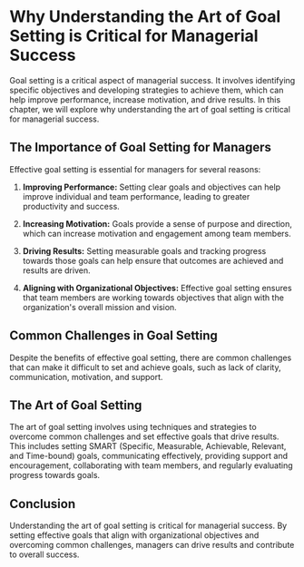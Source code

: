 # Why Understanding the Art of Goal Setting is Critical for Managerial Success

Goal setting is a critical aspect of managerial success. It involves identifying specific objectives and developing strategies to achieve them, which can help improve performance, increase motivation, and drive results. In this chapter, we will explore why understanding the art of goal setting is critical for managerial success.

The Importance of Goal Setting for Managers
-------------------------------------------

Effective goal setting is essential for managers for several reasons:

1. **Improving Performance:** Setting clear goals and objectives can help improve individual and team performance, leading to greater productivity and success.

2. **Increasing Motivation:** Goals provide a sense of purpose and direction, which can increase motivation and engagement among team members.

3. **Driving Results:** Setting measurable goals and tracking progress towards those goals can help ensure that outcomes are achieved and results are driven.

4. **Aligning with Organizational Objectives:** Effective goal setting ensures that team members are working towards objectives that align with the organization's overall mission and vision.

Common Challenges in Goal Setting
---------------------------------

Despite the benefits of effective goal setting, there are common challenges that can make it difficult to set and achieve goals, such as lack of clarity, communication, motivation, and support.

The Art of Goal Setting
-----------------------

The art of goal setting involves using techniques and strategies to overcome common challenges and set effective goals that drive results. This includes setting SMART (Specific, Measurable, Achievable, Relevant, and Time-bound) goals, communicating effectively, providing support and encouragement, collaborating with team members, and regularly evaluating progress towards goals.

Conclusion
----------

Understanding the art of goal setting is critical for managerial success. By setting effective goals that align with organizational objectives and overcoming common challenges, managers can drive results and contribute to overall success.

